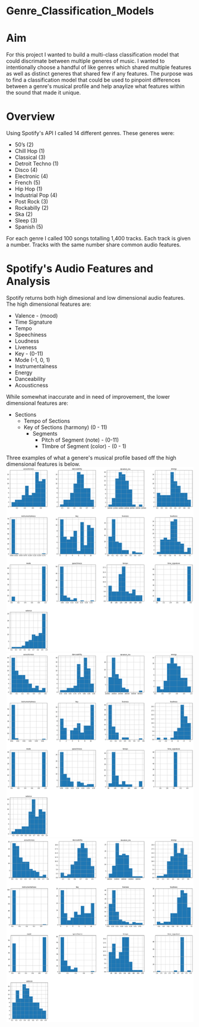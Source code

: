 # Genre_Classification_Models

# Aim
For this project I wanted to build a multi-class classification model that could discrimate between multiple generes of music. I wanted to intentionally choose a handful of like genres which shared multiple features as well as distinct generes that shared few if any features. The purpose was to find a classification model that could be used to pinpoint differences between a genre's musical profile and help anaylize what features within the sound that made it unique. 

# Overview
Using Spotify's API I called 14 different genres. These generes were: 

* 50’s (2)
* Chill Hop (1)
* Classical  (3)
* Detroit Techno (1)
* Disco (4)
* Electronic (4)
* French (5)
* Hip Hop (1)
* Industrial Pop (4)
* Post Rock (3)
* Rockabilly (2)
* Ska (2)
* Sleep (3)
* Spanish (5)

For each genre I called 100 songs totalling 1,400 tracks. Each track is given a number. Tracks with the same number share common audio features. 

# Spotify's Audio Features and Analysis

Spotify returns both high dimesional and low dimensional audio features. The high dimensional features are: 

* Valence - (mood)
* Time Signature 
* Tempo
* Speechiness 
* Loudness
* Liveness 
* Key - (0-11)
* Mode (-1, 0, 1)
* Instrumentalness
* Energy
* Danceability
* Acousticness

While somewhat inaccurate and in need of improvement, the lower dimensional features are: 

* Sections
  * Tempo of Sections 
  * Key of Sections (harmony) (0 - 11)
    * Segments
      * Pitch of Segment (note) - (0-11)
      * TImbre of Segment (color) - (0 - 1)

Three examples  of what a genere's musical profile based off the high dimensional features is below. 
![50's Genre](https://github.com/FinchMF/Classification_Models/blob/master/graphs/EDA_50s_plots_1.png)
![French Genre](https://github.com/FinchMF/Classification_Models/blob/master/graphs/EDA_french_plots_2.png)
![Hip_hop](https://github.com/FinchMF/Classification_Models/blob/master/graphs/EDA_hip_hop_plots_3.png)
